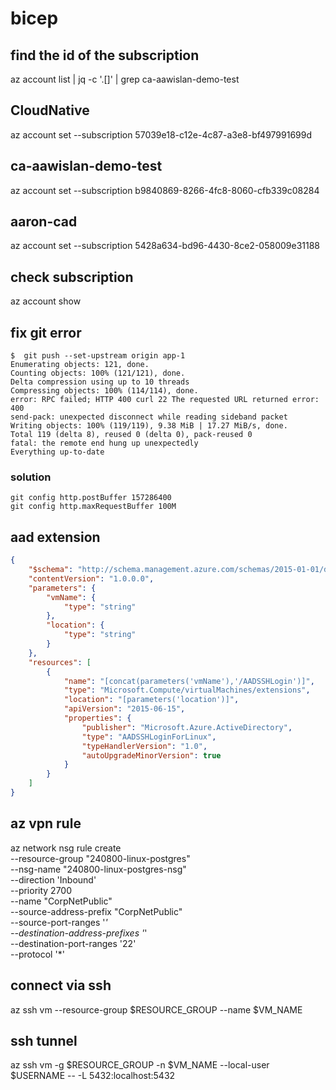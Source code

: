 # bicep

## find the id of the subscription
az account list | jq -c '.[]' | grep ca-aawislan-demo-test

## CloudNative
az account set --subscription 57039e18-c12e-4c87-a3e8-bf497991699d

## ca-aawislan-demo-test
az account set --subscription b9840869-8266-4fc8-8060-cfb339c08284

## aaron-cad
az account set --subscription 5428a634-bd96-4430-8ce2-058009e31188

## check subscription
az account show

## fix git error

```
$  git push --set-upstream origin app-1
Enumerating objects: 121, done.
Counting objects: 100% (121/121), done.
Delta compression using up to 10 threads
Compressing objects: 100% (114/114), done.
error: RPC failed; HTTP 400 curl 22 The requested URL returned error: 400
send-pack: unexpected disconnect while reading sideband packet
Writing objects: 100% (119/119), 9.38 MiB | 17.27 MiB/s, done.
Total 119 (delta 8), reused 0 (delta 0), pack-reused 0
fatal: the remote end hung up unexpectedly
Everything up-to-date
```

### solution

```
git config http.postBuffer 157286400
git config http.maxRequestBuffer 100M
```


## aad extension

```json
{
    "$schema": "http://schema.management.azure.com/schemas/2015-01-01/deploymentTemplate.json#",
    "contentVersion": "1.0.0.0",
    "parameters": {
        "vmName": {
            "type": "string"
        },
        "location": {
            "type": "string"
        }
    },
    "resources": [
        {
            "name": "[concat(parameters('vmName'),'/AADSSHLogin')]",
            "type": "Microsoft.Compute/virtualMachines/extensions",
            "location": "[parameters('location')]",
            "apiVersion": "2015-06-15",
            "properties": {
                "publisher": "Microsoft.Azure.ActiveDirectory",
                "type": "AADSSHLoginForLinux",
                "typeHandlerVersion": "1.0",
                "autoUpgradeMinorVersion": true
            }
        }
    ]
}
```

## az vpn rule

az network nsg rule create \
    --resource-group "240800-linux-postgres" \
    --nsg-name "240800-linux-postgres-nsg" \
    --direction 'Inbound' \
    --priority 2700 \
    --name "CorpNetPublic" \
    --source-address-prefix "CorpNetPublic" \
    --source-port-ranges '*' \
    --destination-address-prefixes '*' \
    --destination-port-ranges '22' \
    --protocol '*'

## connect via ssh

az ssh vm --resource-group $RESOURCE_GROUP --name $VM_NAME

## ssh tunnel

az ssh vm -g $RESOURCE_GROUP -n $VM_NAME --local-user $USERNAME -- -L 5432:localhost:5432
